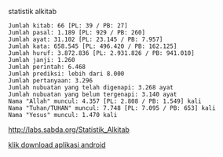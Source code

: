 statistik alkitab

    Jumlah kitab: 66 [PL: 39 / PB: 27]
    Jumlah pasal: 1.189 [PL: 929 / PB: 260]
    Jumlah ayat: 31.102 [PL: 23.145 / PB: 7.957]
    Jumlah kata: 658.545 [PL: 496.420 / PB: 162.125]
    Jumlah huruf: 3.872.836 [PL: 2.931.826 / PB: 941.010]
    Jumlah janji: 1.260
    Jumlah perintah: 6.468
    Jumlah prediksi: lebih dari 8.000
    Jumlah pertanyaan: 3.296
    Jumlah nubuatan yang telah digenapi: 3.268 ayat
    Jumlah nubuatan yang belum tergenapi: 3.140 ayat
    Nama "Allah" muncul: 4.357 [PL: 2.808 / PB: 1.549] kali
    Nama "Tuhan/TUHAN" muncul: 7.748 [PL: 7.095 / PB: 653] kali
    Nama "Yesus" muncul: 1.470 kali

http://labs.sabda.org/Statistik_Alkitab

[klik download aplikasi android](https://dennyhalim.github.io/alkitabiah/files/app-debug.apk) 
